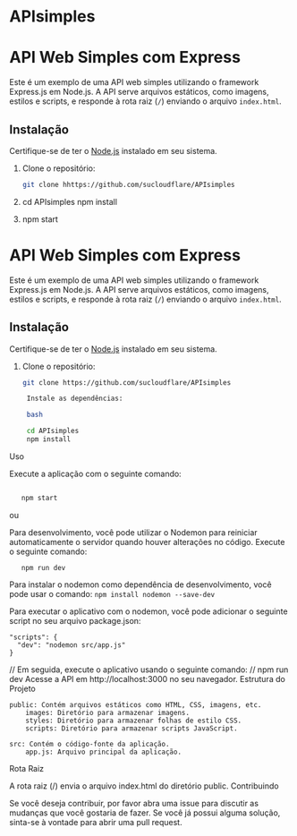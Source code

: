 # APIsimples

# API Web Simples com Express

Este é um exemplo de uma API web simples utilizando o framework Express.js em Node.js. A API serve arquivos estáticos, como imagens, estilos e scripts, e responde à rota raiz (`/`) enviando o arquivo `index.html`.

## Instalação

Certifique-se de ter o [Node.js](https://nodejs.org/) instalado em seu sistema.

1. Clone o repositório:

   ```bash
   git clone hhttps://github.com/sucloudflare/APIsimples
2. cd APIsimples
npm install

3. npm start



# API Web Simples com Express

Este é um exemplo de uma API web simples utilizando o framework Express.js em Node.js. A API serve arquivos estáticos, como imagens, estilos e scripts, e responde à rota raiz (`/`) enviando o arquivo `index.html`.

## Instalação

Certifique-se de ter o [Node.js](https://nodejs.org/) instalado em seu sistema.

1. Clone o repositório:

   ```bash
   git clone https://github.com/sucloudflare/APIsimples

    Instale as dependências:

    bash

    cd APIsimples
    npm install

Uso

Execute a aplicação com o seguinte comando:

```bash

   npm start
```
ou

Para desenvolvimento, você pode utilizar o Nodemon para reiniciar automaticamente o servidor quando houver alterações no código. Execute o seguinte comando:
```
   npm run dev
```
Para instalar o nodemon como dependência de desenvolvimento, você pode usar o comando:
   ```npm install nodemon --save-dev```

Para executar o aplicativo com o nodemon, você pode adicionar o seguinte script no seu arquivo package.json:
 
    "scripts": {
      "dev": "nodemon src/app.js"
    }                   

// Em seguida, execute o aplicativo usando o seguinte comando:
// npm run dev
Acesse a API em http://localhost:3000 no seu navegador.
Estrutura do Projeto

    public: Contém arquivos estáticos como HTML, CSS, imagens, etc.
        images: Diretório para armazenar imagens.
        styles: Diretório para armazenar folhas de estilo CSS.
        scripts: Diretório para armazenar scripts JavaScript.

    src: Contém o código-fonte da aplicação.
        app.js: Arquivo principal da aplicação.

Rota Raiz

A rota raiz (/) envia o arquivo index.html do diretório public.
Contribuindo

Se você deseja contribuir, por favor abra uma issue para discutir as mudanças que você gostaria de fazer. Se você já possui alguma solução, sinta-se à vontade para abrir uma pull request.

